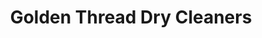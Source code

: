 ---
title: "Golden Thread Dry Cleaners"
url: /toronto/golden-thread-dry-cleaners/
shop: Wäscherei
---